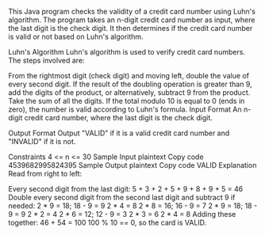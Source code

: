 This Java program checks the validity of a credit card number using Luhn's algorithm. The program takes an n-digit credit card number as input, where the last digit is the check digit. It then determines if the credit card number is valid or not based on Luhn's algorithm.

Luhn's Algorithm
Luhn's algorithm is used to verify credit card numbers. The steps involved are:

From the rightmost digit (check digit) and moving left, double the value of every second digit.
If the result of the doubling operation is greater than 9, add the digits of the product, or alternatively, subtract 9 from the product.
Take the sum of all the digits.
If the total modulo 10 is equal to 0 (ends in zero), the number is valid according to Luhn's formula.
Input Format
An n-digit credit card number, where the last digit is the check digit.

Output Format
Output "VALID" if it is a valid credit card number and "INVALID" if it is not.

Constraints
4 <= n <= 30
Sample Input
plaintext
Copy code
4539682995824395
Sample Output
plaintext
Copy code
VALID
Explanation
Read from right to left:

Every second digit from the last digit: 5 + 3 + 2 + 5 + 9 + 8 + 9 + 5 = 46
Double every second digit from the second last digit and subtract 9 if needed:
2 * 9 = 18; 18 - 9 = 9
2 * 4 = 8
2 * 8 = 16; 16 - 9 = 7
2 * 9 = 18; 18 - 9 = 9
2 * 2 = 4
2 * 6 = 12; 12 - 9 = 3
2 * 3 = 6
2 * 4 = 8
Adding these together: 46 + 54 = 100
100 % 10 == 0, so the card is VALID.
